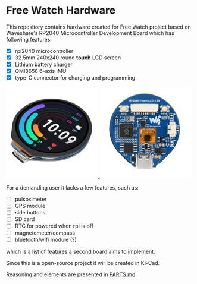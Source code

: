 Free Watch Hardware
===================

This repository contains hardware created for Free Watch project based on Waveshare's RP2040 Microcontroller Development Board which has following features:
- [X] rpi2040 microcontroller
- [X] 32.5mm 240x240 round **touch** LCD screen 
- [X] Lithium battery charger
- [X] QMI8658 6-axis IMU
- [X] type-C connector for charging and programming

<a href="https://www.waveshare.com/RP2040-Touch-LCD-1.28.htm">
<img src="assets/board1.png" width=49% />
</a>
<a href="https://www.waveshare.com/RP2040-Touch-LCD-1.28.htm">
<img src="assets/board2.png" width=49% />
</a>


For a demanding user it lacks a few features, such as:
- [ ] pulsoximeter
- [ ] GPS module
- [ ] side buttons
- [ ] SD card 
- [ ] RTC for powered when rpi is off 
- [ ] magnetometer/compass
- [ ] bluetooth/wifi module (?)

which is a list of features a second board aims to implement.

Since this is a open-source project it will be created in Ki-Cad. 

Reasoning and elements are presented in [PARTS.md](PARTS.md)